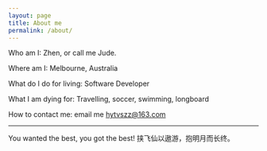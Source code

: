 ```yaml
---
layout: page
title: About me
permalink: /about/
---
```


Who am I: Zhen, or call me Jude.

Where am I: Melbourne, Australia

What do I do for living: Software Developer

What I am dying for: Travelling, soccer, swimming, longboard

How to contact me: email me hytvszz@163.com

----
You wanted the best, you got the best!
挟飞仙以遨游，抱明月而长终。
